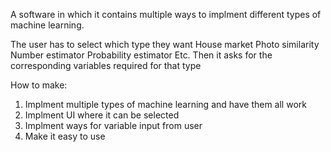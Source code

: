 A software in which it contains multiple ways to implment different types of machine learning.

The user has to select which type they want
	House market
	Photo similarity
	Number estimator
	Probability estimator
	Etc.
Then it asks for the corresponding variables required for that type

How to make:
1) Implment multiple types of machine learning and have them all work
2) Implment UI where it can be selected
3) Implment ways for variable input from user
4) Make it easy to use